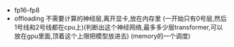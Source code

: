 * fp16-fp8
* offloading
不需要计算的神经层,离开显卡,放在内存里
(一开始只有0号层,然后1号线和2号线都在cpu上)(判断出这个神经网络,最多多少层transformer,可以放在gpu里面,顶着这个上限把模型放进去)
(memory的一个调度)
